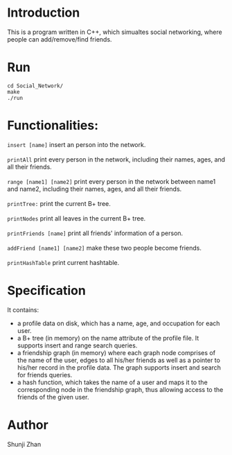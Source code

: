 # Introduction
This is a program written in C++, which simualtes social networking, where people can add/remove/find friends. 

# Run
    cd Social_Network/
    make 
    ./run

# Functionalities:
`insert [name]` insert an person into the network.<br>      
`printAll` print every person in the network, including their names, ages, and all their friends.<br>        
`range [name1] [name2]` print every person in the network between name1 and name2, including their names, ages, and all their friends.<br>       
`printTree:` print the current B+ tree.<br>      
`printNodes` print all leaves in the current B+ tree.<br>        
`printFriends [name]` print all friends' information of a person.<br>        
`addFriend [name1] [name2]` make these two people become friends.<br>        
`printHashTable` print current hashtable.<br>        

# Specification
It contains:
- a profile data on disk, which has a name, age, and occupation for each user.
- a B+ tree (in memory) on the name attribute of the profile file. It supports insert and range search queries.
- a friendship graph (in memory) where each graph node comprises of the name of the
user, edges to all his/her friends as well as a pointer to his/her record in the profile data. The graph supports insert and search for friends queries.
- a hash function, which takes the name of a user and maps it to the corresponding
node in the friendship graph, thus allowing access to the friends of the given user.

# Author
Shunji Zhan

